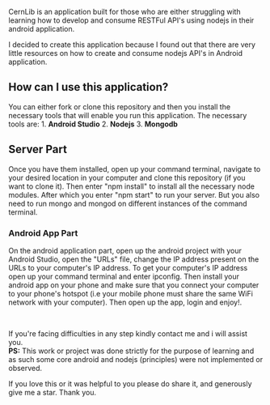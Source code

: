 <p>
CernLib is an application built for those who are either struggling with learning how to develop and consume RESTFul API's using nodejs in their android application.


I decided to create this application because I found out that there are very little resources on how to create and consume nodejs API's in Android application.
</p>

<h2>How can I use this application?</h2>
<p>You can either fork or clone this repository and then you install the necessary tools that will enable you run this application. 
The necessary tools are:
1. <strong>Android Studio</strong>
2. <strong>Nodejs</strong>
3. <strong>Mongodb</strong>
</p>
<h2>Server Part</h2>
<p>
Once you have them installed, open up your command terminal, navigate to your desired location in your computer and clone this repository (if you want to clone it). Then enter "npm install" to install all the necessary node modules. After which you enter "npm start" to run your server.
But you also need to run mongo and mongod on different instances of the command terminal.
</p>
<h3>Android App Part</h3>
<p>
On the android application part, open up the android project with your Android Studio, open the "URLs" file, change the IP address present on the URLs to your computer's IP address. To get your computer's IP address open up your command terminal and enter ipconfig.
Then install your android app on your phone and make sure that you connect your computer to your phone's hotspot (i.e your mobile phone must share the same WiFi network with your computer). Then open up the app, login and enjoy!.
</p>
<br>
<p>
If you're facing difficulties in any step kindly contact me and i will assist you.
<br>
<strong>PS:</strong> This work or project was done strictly for the purpose of learning and as such some core android and nodejs (principles) were not implemented or observed.
</p>

<p>
If you love this or it was helpful to you please do share it, and generously give me a star.
Thank you.
</p>

